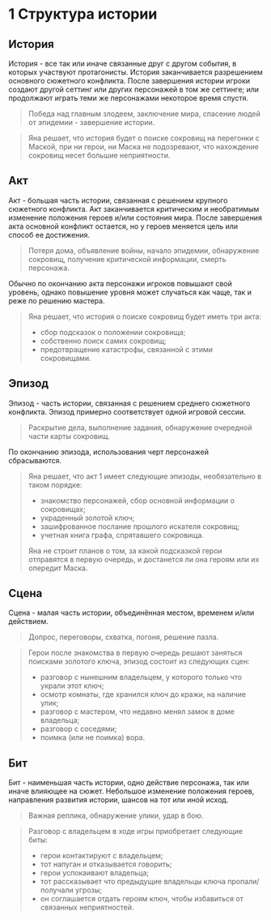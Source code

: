 # 1 Структура истории

## История

История - все так или иначе связанные друг с другом события, в которых участвуют протагонисты. 
История заканчивается разрешением основного сюжетного конфликта.
После завершения истории игроки создают другой сеттинг или других персонажей в том же сеттинге;
или продолжают играть теми же персонажами некоторое время спустя.

>Победа над главным злодеем, заключение мира, спасение людей от эпидемии - завершение истории.

>Яна решает, что история будет о поиске сокровищ на перегонки с Маской, 
>при ни герои, ни Маска не подозревают, что нахождение сокровищ несет большие неприятности.

## Акт

Акт - большая часть истории, связанная с решением крупного сюжетного конфликта.
Акт заканчивается критическим и необратимым изменение положения героев и/или состояния мира.
После завершения акта основной конфликт остается, но у героев меняется цель или способ ее достижения.

>Потеря дома, объявление войны, начало эпидемии, обнаружение сокровищ, получение критической информации, смерть персонажа.

Обычно по окончанию акта персонажи игроков повышают свой уровень, 
однако повышение уровня может случаться как чаще, так и реже по решению мастера. 

>Яна решает, что история о поиске сокровищ будет иметь три акта:
>- сбор подсказок о положении сокровища;
>- собственно поиск самих сокровищ;
>- предотвращение катастрофы, связанной с этими сокровищами.

## Эпизод

Эпизод - часть истории, связанная с решением среднего сюжетного конфликта.
Эпизод примерно соответствует одной игровой сессии.

>Раскрытие дела, выполнение задания, обнаружение очередной части карты сокровищ.

По окончанию эпизода, использования черт персонажей сбрасываются.

>Яна решает, что акт 1 имеет следующие эпизоды, необязательно в таком порядке:
>- знакомство персонажей, сбор основной информации о сокровищах;
>- украденный золотой ключ;
>- зашифрованное послание прошлого искателя сокровищ;
>- учетная книга графа, спрятавшего сокровища.
>
>Яна не строит планов о том, за какой подсказкой герои отправятся в первую очередь,
>и достанется ли она героям или их опередит Маска.

## Сцена

Сцена - малая часть истории, объединённая местом, временем и/или действием.

>Допрос, переговоры, схватка, погоня, решение пазла.

>Герои после знакомства в первую очередь решают заняться поисками золотого ключа, эпизод состоит из следующих сцен:
>- разговор с нынешним владельцем, у которого только что украли этот ключ;
>- осмотр комнаты, где хранился ключ до кражи, на наличие улик;
>- разговор с мастером, что недавно менял замок в доме владельца;
>- разговор с соседями;
>- поимка (или не поимка) вора.

## Бит

Бит - наименьшая часть истории, одно действие персонажа, так или иначе влияющее на сюжет.
Небольшое изменение положения героев, направления развития истории, шансов на тот или иной исход.

>Важная реплика, обнаружение улики, удар в бою.

>Разговор с владельцем в ходе игры приобретает следующие биты:
>- герои контактируют с владельцем;
>- тот напуган и отказывается говорить;
>- герои успокаивают владельца;
>- тот рассказывает что предыдущие владельцы ключа пропали/получали угрозы;
>- он соглашается отдать героям ключ, чтобы избавиться от связанных неприятностей.